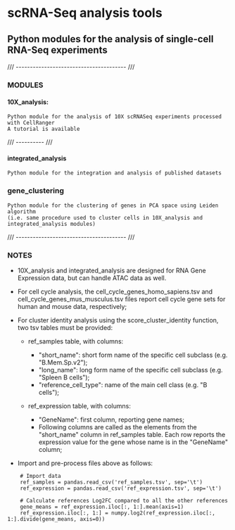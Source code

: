 # scRNA-Seq analysis tools
## Python modules for the analysis of single-cell RNA-Seq experiments

/// --------------------------------------- ///

### MODULES

#### 10X_analysis:

	Python module for the analysis of 10X scRNASeq experiments processed with CellRanger
	A tutorial is available

/// ---------- ///

#### integrated_analysis

	Python module for the integration and analysis of published datasets

### gene_clustering

	Python module for the clustering of genes in PCA space using Leiden algorithm
	(i.e. same procedure used to cluster cells in 10X_analysis and integrated_analysis modules)

/// --------------------------------------- ///

### NOTES

- 10X_analysis and integrated_analysis are designed for RNA Gene Expression data, but can handle ATAC data as well.

- For cell cycle analysis, the cell_cycle_genes_homo_sapiens.tsv and cell_cycle_genes_mus_musculus.tsv files report cell cycle gene sets for human and mouse data, respectively;

- For cluster identity analysis using the score_cluster_identity function, two tsv tables must be provided:

	- ref_samples table, with columns:

		- "short_name": short form name of the specific cell subclass (e.g. "B.Mem.Sp.v2");
		- "long_name": long form name of the specific cell subclass (e.g. "Spleen B cells");
		- "reference_cell_type": name of the main cell class (e.g. "B cells");

	- ref_expression table, with columns:

		- "GeneName": first column, reporting gene names;
		- Following columns are called as the elements from the "short_name" column in ref_samples table. Each row reports the expression value for the gene whose name is in the "GeneName" column;

- Import and pre-process files above as follows:

```
	# Import data
	ref_samples = pandas.read_csv('ref_samples.tsv', sep='\t')
	ref_expression = pandas.read_csv('ref_expression.tsv', sep='\t')

	# Calculate references Log2FC compared to all the other references
	gene_means = ref_expression.iloc[:, 1:].mean(axis=1)
	ref_expression.iloc[:, 1:] = numpy.log2(ref_expression.iloc[:, 1:].divide(gene_means, axis=0))
```